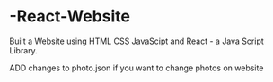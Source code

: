 # -React-Website
Built a  Website using HTML CSS JavaScipt and React - a Java Script Library.

ADD changes to photo.json if you want to change photos on website
